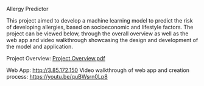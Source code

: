 Allergy Predictor

This project aimed to develop a machine learning model to predict the risk of developing allergies, based on socioeconomic and lifestyle factors. The project can be viewed below, through the overall overview as well as the web app and video walkthrough showcasing the design and development of the model and application.

Project Overview: [Project Overview.pdf](https://github.com/user-attachments/files/18341466/Project.Overview.pdf)

Web App: http://3.85.172.150
Video walkthrough of web app and creation process: https://youtu.be/quBWsrn0Lp8
